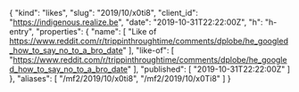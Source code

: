 {
  "kind": "likes",
  "slug": "2019/10/x0ti8",
  "client_id": "https://indigenous.realize.be",
  "date": "2019-10-31T22:22:00Z",
  "h": "h-entry",
  "properties": {
    "name": [
      "Like of https://www.reddit.com/r/trippinthroughtime/comments/dplobe/he_googled_how_to_say_no_to_a_bro_date"
    ],
    "like-of": [
      "https://www.reddit.com/r/trippinthroughtime/comments/dplobe/he_googled_how_to_say_no_to_a_bro_date"
    ],
    "published": [
      "2019-10-31T22:22:00Z"
    ]
  },
  "aliases": [
    "/mf2/2019/10/x0ti8",
    "/mf2/2019/10/x0Ti8"
  ]
}
